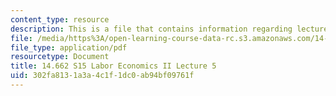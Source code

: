 ```yaml
---
content_type: resource
description: This is a file that contains information regarding lecture 5.
file: /media/https%3A/open-learning-course-data-rc.s3.amazonaws.com/14-662-labor-economics-ii-spring-2015/302fa8131a3a4c1f1dc0ab94bf09761f_MIT14_662S15_lecnotes5.pdf
file_type: application/pdf
resourcetype: Document
title: 14.662 S15 Labor Economics II Lecture 5
uid: 302fa813-1a3a-4c1f-1dc0-ab94bf09761f
---
```

